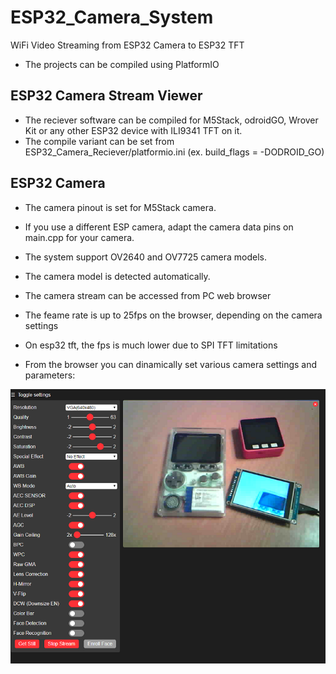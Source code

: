 # ESP32_Camera_System
WiFi Video Streaming from ESP32 Camera to ESP32 TFT

- The projects can be compiled using PlatformIO

## ESP32 Camera Stream Viewer
- The reciever software can be compiled for M5Stack, odroidGO, Wrover Kit or any other ESP32 device with ILI9341 TFT on it.
- The compile variant can be set from ESP32_Camera_Reciever/platformio.ini (ex. build_flags = -DODROID_GO)

## ESP32 Camera
+ The camera pinout is set for M5Stack camera.
+ If you use a different ESP camera, adapt the camera data pins on main.cpp for your camera.

+ The system support OV2640 and OV7725 camera models. 
+ The camera model is detected automatically.

+ The camera stream can be accessed from PC web browser
+ The feame rate is up to 25fps on the browser, depending on the camera settings
+ On esp32 tft, the fps is much lower due to SPI TFT limitations
+ From the browser you can dinamically set various camera settings and parameters: 

![image](ESP32_Camera_Sender/lib/esp32_camera_stream.png)
